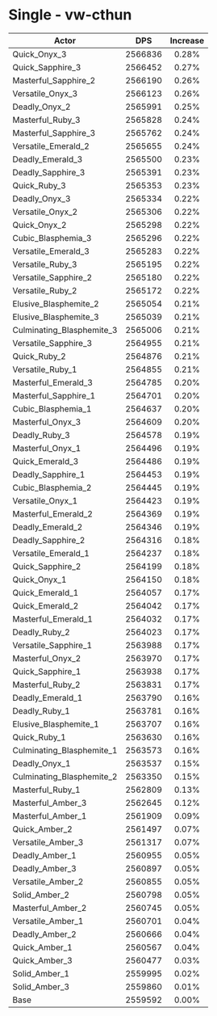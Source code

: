# Single - vw-cthun
| Actor | DPS | Increase |
|---|:---:|:---:|
|Quick_Onyx_3|2566836|0.28%|
|Quick_Sapphire_3|2566452|0.27%|
|Masterful_Sapphire_2|2566190|0.26%|
|Versatile_Onyx_3|2566123|0.26%|
|Deadly_Onyx_2|2565991|0.25%|
|Masterful_Ruby_3|2565828|0.24%|
|Masterful_Sapphire_3|2565762|0.24%|
|Versatile_Emerald_2|2565655|0.24%|
|Deadly_Emerald_3|2565500|0.23%|
|Deadly_Sapphire_3|2565391|0.23%|
|Quick_Ruby_3|2565353|0.23%|
|Deadly_Onyx_3|2565334|0.22%|
|Versatile_Onyx_2|2565306|0.22%|
|Quick_Onyx_2|2565298|0.22%|
|Cubic_Blasphemia_3|2565296|0.22%|
|Versatile_Emerald_3|2565283|0.22%|
|Versatile_Ruby_3|2565195|0.22%|
|Versatile_Sapphire_2|2565180|0.22%|
|Versatile_Ruby_2|2565172|0.22%|
|Elusive_Blasphemite_2|2565054|0.21%|
|Elusive_Blasphemite_3|2565039|0.21%|
|Culminating_Blasphemite_3|2565006|0.21%|
|Versatile_Sapphire_3|2564955|0.21%|
|Quick_Ruby_2|2564876|0.21%|
|Versatile_Ruby_1|2564855|0.21%|
|Masterful_Emerald_3|2564785|0.20%|
|Masterful_Sapphire_1|2564701|0.20%|
|Cubic_Blasphemia_1|2564637|0.20%|
|Masterful_Onyx_3|2564609|0.20%|
|Deadly_Ruby_3|2564578|0.19%|
|Masterful_Onyx_1|2564496|0.19%|
|Quick_Emerald_3|2564486|0.19%|
|Deadly_Sapphire_1|2564453|0.19%|
|Cubic_Blasphemia_2|2564445|0.19%|
|Versatile_Onyx_1|2564423|0.19%|
|Masterful_Emerald_2|2564369|0.19%|
|Deadly_Emerald_2|2564346|0.19%|
|Deadly_Sapphire_2|2564316|0.18%|
|Versatile_Emerald_1|2564237|0.18%|
|Quick_Sapphire_2|2564199|0.18%|
|Quick_Onyx_1|2564150|0.18%|
|Quick_Emerald_1|2564057|0.17%|
|Quick_Emerald_2|2564042|0.17%|
|Masterful_Emerald_1|2564032|0.17%|
|Deadly_Ruby_2|2564023|0.17%|
|Versatile_Sapphire_1|2563988|0.17%|
|Masterful_Onyx_2|2563970|0.17%|
|Quick_Sapphire_1|2563938|0.17%|
|Masterful_Ruby_2|2563831|0.17%|
|Deadly_Emerald_1|2563790|0.16%|
|Deadly_Ruby_1|2563781|0.16%|
|Elusive_Blasphemite_1|2563707|0.16%|
|Quick_Ruby_1|2563630|0.16%|
|Culminating_Blasphemite_1|2563573|0.16%|
|Deadly_Onyx_1|2563537|0.15%|
|Culminating_Blasphemite_2|2563350|0.15%|
|Masterful_Ruby_1|2562809|0.13%|
|Masterful_Amber_3|2562645|0.12%|
|Masterful_Amber_1|2561909|0.09%|
|Quick_Amber_2|2561497|0.07%|
|Versatile_Amber_3|2561317|0.07%|
|Deadly_Amber_1|2560955|0.05%|
|Deadly_Amber_3|2560897|0.05%|
|Versatile_Amber_2|2560855|0.05%|
|Solid_Amber_2|2560798|0.05%|
|Masterful_Amber_2|2560745|0.05%|
|Versatile_Amber_1|2560701|0.04%|
|Deadly_Amber_2|2560666|0.04%|
|Quick_Amber_1|2560567|0.04%|
|Quick_Amber_3|2560477|0.03%|
|Solid_Amber_1|2559995|0.02%|
|Solid_Amber_3|2559860|0.01%|
|Base|2559592|0.00%|
